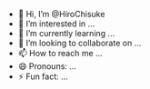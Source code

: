 - 👋 Hi, I’m @HiroChisuke
- 👀 I’m interested in ...
- 🌱 I’m currently learning ...
- 💞️ I’m looking to collaborate on ...
- 📫 How to reach me ...
- 😄 Pronouns: ...
- ⚡ Fun fact: ...

<!---
HiroChisuke/HiroChisuke is a ✨ special ✨ repository because its `README.md` (this file) appears on your GitHub profile.
You can click the Preview link to take a look at your changes.
--->
